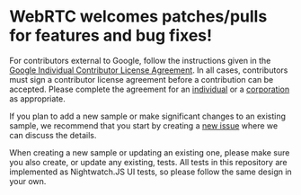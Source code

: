 # WebRTC welcomes patches/pulls for features and bug fixes!

For contributors external to Google, follow the instructions given in the
[Google Individual Contributor License Agreement](https://cla.developers.google.com/about/google-individual).
In all cases, contributors must sign a contributor license agreement before a contribution can be accepted.
Please complete the agreement for an [individual](https://developers.google.com/open-source/cla/individual) or
a [corporation](https://developers.google.com/open-source/cla/corporate) as appropriate.

If you plan to add a new sample or make significant changes to an existing sample, we recommend that you start by creating
a [new issue](https://github.com/webrtc/samples/issues/new) where we can discuss the details.

When creating a new sample or updating an existing one, please make sure you also create, or update any existing, tests.
All tests in this repository are implemented as Nightwatch.JS UI tests, so please follow the same design in your own.
